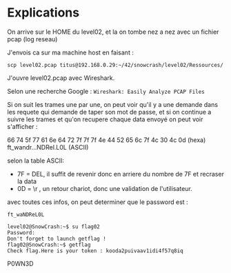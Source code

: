 # Explications

On arrive sur le HOME du level02, et la on tombe nez a nez avec un fichier pcap (log reseau)

J'envois ca sur ma machine host en faisant :

`scp level02.pcap titus@192.168.0.29:~/42/snowcrash/level02/Ressources/`

J'ouvre level02.pcap avec Wireshark.

Selon une recherche Google : `Wireshark: Easily Analyze PCAP Files` 

Si on suit les trames une par une, on peut voir qu'il y a une demande dans les requete qui demande de taper son mot de passe, et si on continue a suivre les trames et qu'on recupere chaque data envoyé on peut voir s'afficher :

66 74 5f 77 61 6e 64 72 7f 7f 7f 4e 44 52 65 6c 7f 4c 30 4c 0d (hexa)
ft_wandr...NDRel.L0L (ASCII)

selon la table ASCII:

 - 7F = DEL, il suffit de revenir donc en arriere du nombre de 7F et recraser la data
 - 0D = \r , un retour chariot, donc une validation de l'utilisateur.

avec toutes ces infos, on peut determiner que le password est : 

`ft_waNDReL0L`


```
level02@SnowCrash:~$ su flag02
Password:
Don't forget to launch getflag !
flag02@SnowCrash:~$ getflag
Check flag.Here is your token : kooda2puivaav1idi4f57q8iq
```

P0WN3D
